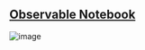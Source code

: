 ## [Observable Notebook](https://observablehq.com/d/420d195a90524351)

![image](https://github.com/user-attachments/assets/6cfdce52-e14c-4d3c-880d-0c02aeb486f4)
